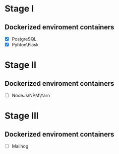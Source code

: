 # Stage I
## Dockerized enviroment containers
- [x] PostgreSQL
- [x] Pyhton\Flask

# Stage II
## Dockerized enviroment containers
- [ ] NodeJs\NPM\Yarn

# Stage III
## Dockerized enviroment containers
- [ ] Mailhog
